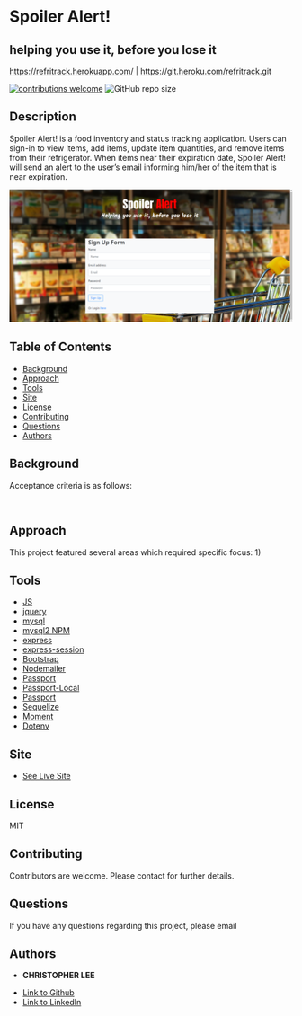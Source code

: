 # Spoiler Alert!
## helping you use it, before you lose it
https://refritrack.herokuapp.com/ | https://git.heroku.com/refritrack.git

[![contributions welcome](https://img.shields.io/badge/contributions-welcome-brightgreen.svg?style=flat)](https://github.com/dwyl/esta/issues)
![GitHub repo size](https://img.shields.io/github/repo-size/shambhawi13/Refritrack)

## Description
Spoiler Alert! is a food inventory and status tracking application. Users can sign-in to view items, add items, update item quantities, and remove items from their refrigerator. When items near their expiration date, Spoiler Alert! will send an alert to the user’s email informing him/her of the item that is near expiration. 

![Image](./public/assets/img/SampleSignUp.png)

## Table of Contents
* [Background](#background)
* [Approach](#approach)
* [Tools](#tools)
* [Site](#site)
* [License](#license)
* [Contributing](#contributing)
* [Questions](#questions)
* [Authors](#authors)

## Background


Acceptance criteria is as follows:

```


```

## Approach
This project featured several areas which required specific focus:
1)


## Tools

* [JS](https://developer.mozilla.org/en-US/docs/Web/JavaScript)
* [jquery](https://jquery.com/)
* [mysql](https://www.mysql.com/)
* [mysql2 NPM]()
* [express](https://expressjs.com/)
* [express-session](https://www.npmjs.com/package/express-handlebars)
* [Bootstrap]()
* [Nodemailer]()
* [Passport]()
* [Passport-Local]()
* [Passport]()
* [Sequelize]()
* [Moment]()
* [Dotenv]()

## Site

* [See Live Site](https://refritrack.herokuapp.com/)

## License
MIT

## Contributing
Contributors are welcome. Please contact for further details.

## Questions
If you have any questions regarding this project, please email 

## Authors

* **CHRISTOPHER LEE** 

- [Link to Github](https://github.com/CofChips)
- [Link to LinkedIn](https://www.linkedin.com/in/christophernlee/)
